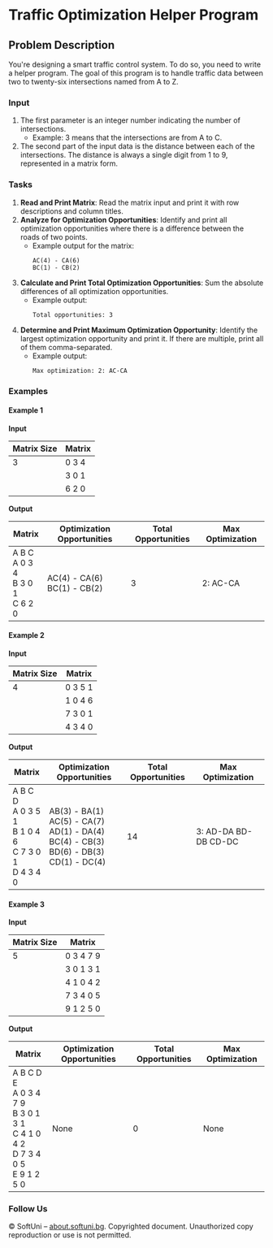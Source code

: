 # Traffic Optimization Helper Program

## Problem Description

You're designing a smart traffic control system. To do so, you need to write a helper program. The goal of this program is to handle traffic data between two to twenty-six intersections named from A to Z.

### Input

1. The first parameter is an integer number indicating the number of intersections.
   - Example: 3 means that the intersections are from A to C.
2. The second part of the input data is the distance between each of the intersections. The distance is always a single digit from 1 to 9, represented in a matrix form.

### Tasks

1. **Read and Print Matrix**: Read the matrix input and print it with row descriptions and column titles.
2. **Analyze for Optimization Opportunities**: Identify and print all optimization opportunities where there is a difference between the roads of two points.
   - Example output for the matrix:
     ```
     AC(4) - CA(6)
     BC(1) - CB(2)
     ```
3. **Calculate and Print Total Optimization Opportunities**: Sum the absolute differences of all optimization opportunities.
   - Example output:
     ```
     Total opportunities: 3
     ```
4. **Determine and Print Maximum Optimization Opportunity**: Identify the largest optimization opportunity and print it. If there are multiple, print all of them comma-separated.
   - Example output:
     ```
     Max optimization: 2: AC-CA
     ```

### Examples

#### Example 1
**Input**

| Matrix Size | Matrix | 
| --- | --- | 
| 3 | 0 3 4 |
|   | 3 0 1 |
|   | 6 2 0 |

**Output**

| Matrix | Optimization Opportunities | Total Opportunities | Max Optimization |
| --- | --- | --- | --- |
| A B C <br> A 0 3 4 <br> B 3 0 1 <br> C 6 2 0 | AC(4) - CA(6) <br> BC(1) - CB(2) | 3 | 2: AC-CA |

#### Example 2
**Input**

| Matrix Size | Matrix | 
| --- | --- | 
| 4 | 0 3 5 1 |
|   | 1 0 4 6 |
|   | 7 3 0 1 |
|   | 4 3 4 0 |

**Output**

| Matrix | Optimization Opportunities | Total Opportunities | Max Optimization |
| --- | --- | --- | --- |
| A B C D <br> A 0 3 5 1 <br> B 1 0 4 6 <br> C 7 3 0 1 <br> D 4 3 4 0 | AB(3) - BA(1) <br> AC(5) - CA(7) <br> AD(1) - DA(4) <br> BC(4) - CB(3) <br> BD(6) - DB(3) <br> CD(1) - DC(4) | 14 | 3: AD-DA BD-DB CD-DC |

#### Example 3
**Input**

| Matrix Size | Matrix | 
| --- | --- | 
| 5 | 0 3 4 7 9 |
|   | 3 0 1 3 1 |
|   | 4 1 0 4 2 |
|   | 7 3 4 0 5 |
|   | 9 1 2 5 0 |

**Output**

| Matrix | Optimization Opportunities | Total Opportunities | Max Optimization |
| --- | --- | --- | --- |
| A B C D E <br> A 0 3 4 7 9 <br> B 3 0 1 3 1 <br> C 4 1 0 4 2 <br> D 7 3 4 0 5 <br> E 9 1 2 5 0 | None | 0 | None |

### Follow Us

© SoftUni – [about.softuni.bg](https://about.softuni.bg). Copyrighted document. Unauthorized copy reproduction or use is not permitted.
